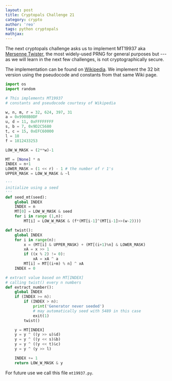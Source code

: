 ```yaml
---
layout: post
title: Cryptopals Challenge 21
category: crypto
author: 'reo'
tags: python cryptopals
mathjax: 
---
```


The next cryptopals challenge asks us to implement MT19937 aka [Mersenne Twister](https://en.wikipedia.org/wiki/Mersenne_Twister),
the most widely-used PRNG for general purposes but --- as we will learn in the next few challenges,
is not cryptographically secure.

The implementation can be found on [Wikipedia](https://en.wikipedia.org/wiki/Mersenne_Twister).
We implement the 32 bit version using the pseudocode and constants from that same Wiki page.

```python
import os
import random

# This implements MT19937
# constants and pseudocode courtesy of Wikipedia

w, n, m, r = 32, 624, 397, 31
a = 0x9908B0DF
u, d = 11, 0xFFFFFFFF
s, b = 7, 0x9D2C5680
t, c = 15, 0xEFC60000
l = 18
f = 1812433253

LOW_W_MASK = (2**w)-1

MT = [None] * n
INDEX = n+1
LOWER_MASK = (1 << r) - 1 # the number of r 1's
UPPER_MASK = LOW_W_MASK & ~l

'''
initialize using a seed
'''
def seed_mt(seed):
    global INDEX
    INDEX = n
    MT[0] = LOW_W_MASK & seed
    for i in range (1,n):
        MT[i] = LOW_W_MASK & (f*(MT[i-1]^(MT[i-1]>>(w-2))))

def twist():
    global INDEX
    for i in range(n):
        x = (MT[i] & UPPER_MASK) + (MT[(i+1)%n] & LOWER_MASK)
        xA = x >> 1
        if ((x % 2) != 0):
            xA = xA ^ a
        MT[i] = MT[(i+m) % n] ^ xA
    INDEX = 0

# extract value based on MT[INDEX]
# calling twist() every n numbers
def extract_number():
    global INDEX
    if (INDEX >= n):
        if (INDEX > n):
            print('Generator never seeded')
            # may automatically seed with 5489 in this case
            exit(1)
        twist()

    y = MT[INDEX]
    y = y ^ ((y >> u)&d)
    y = y ^ ((y << s)&b)
    y = y ^ ((y << t)&c)
    y = y ^ (y >> l)

    INDEX += 1
    return LOW_W_MASK & y
```

For future use we call this file `mt19937.py`.
